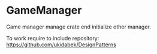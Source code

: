 # GameManager

Game manager manage crate end initialize other manager.

To work require to include repository: https://github.com/ukidabek/DesignPatterns
